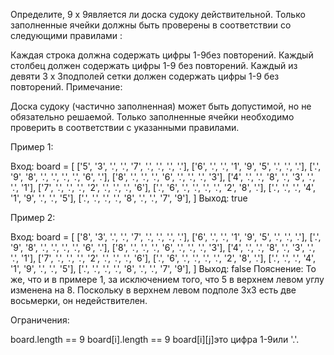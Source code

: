 Определите,  9 x 9является ли доска судоку действительной. Только заполненные ячейки должны быть проверены  в соответствии со следующими правилами :

Каждая строка должна содержать цифры  1-9без повторений.
Каждый столбец должен содержать цифры  1-9 без повторений.
Каждый из девяти  3 x 3подполей сетки должен содержать цифры  1-9 без повторений.
Примечание:

Доска судоку (частично заполненная) может быть допустимой, но не обязательно решаемой.
Только заполненные ячейки необходимо проверить в соответствии с указанными правилами.
 

Пример 1:


Вход: board = [
    ['5', '3', '.', '.', '7', '.', '.', '.', '.'],
    ['6', '.', '.', '1', '9', '5', '.', '.', '.'],
    ['.', '9', '8', '.', '.', '.', '.', '6', '.'],
    ['8', '.', '.', '.', '6', '.', '.', '.', '3'],
    ['4', '.', '.', '8', '.', '3', '.', '.', '1'],
    ['7', '.', '.', '.', '2', '.', '.', '.', '6'],
    ['.', '6', '.', '.', '.', '.', '2', '8', '.'],
    ['.', '.', '.', '4', '1', '9', '.', '.', '5'],
    ['.', '.', '.', '.', '8', '.', '.', '7', '9'],
]
Выход: true

Пример 2:

Вход: board = [
    ['8', '3', '.', '.', '7', '.', '.', '.', '.'],
    ['6', '.', '.', '1', '9', '5', '.', '.', '.'],
    ['.', '9', '8', '.', '.', '.', '.', '6', '.'],
    ['8', '.', '.', '.', '6', '.', '.', '.', '3'],
    ['4', '.', '.', '8', '.', '3', '.', '.', '1'],
    ['7', '.', '.', '.', '2', '.', '.', '.', '6'],
    ['.', '6', '.', '.', '.', '.', '2', '8', '.'],
    ['.', '.', '.', '4', '1', '9', '.', '.', '5'],
    ['.', '.', '.', '.', '8', '.', '.', '7', '9'],
]
 Выход: false
 Пояснение: То же, что и в примере 1, за исключением того, что 5 в верхнем левом углу изменена на 8. Поскольку в верхнем левом подполе 3x3 есть две восьмерки, он недействителен.

 

Ограничения:

board.length == 9
board[i].length == 9
board[i][j]это цифра 1-9или '.'.